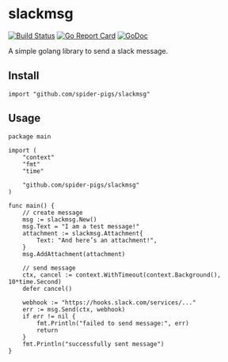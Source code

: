 # slackmsg
[![Build Status](https://travis-ci.org/spider-pigs/slackmsg.svg?branch=master)](https://travis-ci.org/spider-pigs/slackmsg) [![Go Report Card](https://goreportcard.com/badge/github.com/spider-pigs/slackmsg)](https://goreportcard.com/report/github.com/spider-pigs/slackmsg) [![GoDoc](https://godoc.org/github.com/spider-pigs/slackmsg?status.svg)](https://godoc.org/github.com/spider-pigs/slackmsg)

A simple golang library to send a slack message.

## Install

```
import "github.com/spider-pigs/slackmsg"
```

## Usage

```
package main

import (
	"context"
	"fmt"
	"time"

    "github.com/spider-pigs/slackmsg"
)

func main() {
	// create message
	msg := slackmsg.New()
	msg.Text = "I am a test message!"
	attachment := slackmsg.Attachment{
		Text: "And here’s an attachment!",
	}
	msg.AddAttachment(attachment)

	// send message
	ctx, cancel := context.WithTimeout(context.Background(), 10*time.Second)
	defer cancel()

	webhook := "https://hooks.slack.com/services/..."
	err := msg.Send(ctx, webhook)
	if err != nil {
		fmt.Println("failed to send message:", err)
		return
	}
	fmt.Println("successfully sent message")
}
```
